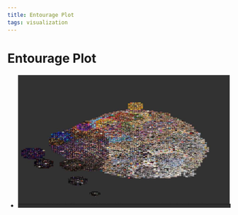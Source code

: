```yaml
---
title: Entourage Plot
tags: visualization
---
```


# Entourage Plot
- ![im](assets/Pasted%20Image%2020220506155757.png)














































































